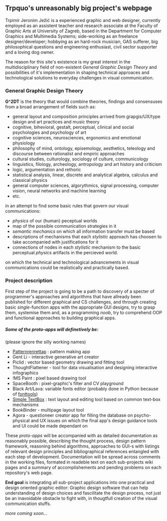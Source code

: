 ## Trpquo's unreasonably big project's webpage

Trpimir Jeronim Ježić is a experienced graphic and web designer, currently employed as an assistent teacher and research associate at the Faculty of Graphic Arts at University of Zagreb, based in the Department for Computer Graphics and Multimedia Systems; side-working as an freelance designer/developer; hobbying as an hard-rock musician, GAS sufferer, big philosophical questions and engineering enthusiast, civil sector supporter and a loving dog owner. 

The reason for this site's existence is my great interest in the multidisciplinary field of non-existent _General Graphic Design Theory_ and possibilities of it's implementation in shaping technical approaces and technological solutions to everyday challenges in visual communication.  

### General Graphic Design Theory

**G^2DT** is the theory that would combine theories, findings and consensuses from a broad arrangement of fields such as:
- general layout and composition principles arrived from grapgis/UX/type design and art practices and music theory
- cognitive, bihevioral, gestalt, perceptual, clinical and social psychologies and psychology of art 
- cognitive sciences, neurosciences, ergonomics and emotional physiology
- philosophy of mind, ontology, episemology, aesthetics, teleology and discourse between rationalist and empiric approaches
- cultural studies, culturology, sociology of culture, communicology
- linguistics, filology, archeology, antropology and art history and criticism
- logic, argumentation and rethoric
- statistical analysis, linear, discrete and analytical algebra, calculus and classical physics
- general computer sciences, algorythmics, signal processing, computer vision, neural networks and machine learning
- etc.

in an attempt to find some basic rules that govern our visual communications:

- _physics_ of our (human) peceptual worlds
- map of the possible communication strategies in it
- _semantic mechanics_ on which all information transfer must be based
- descriptions of mechanisms that each _stylistic_ approach has choosen to take accompanied with justifications for it
- connections of nodes in each _stylistic_ mechanism to the basic perceptual _physics_ artifacts in the percieved world.

on which the technical and technological advancements in visual communications could be realistically and practically based.

### Project description

First step of the project is going to be a path to discovery of a specter of programmer's approaches and algorithms that have allready been published for different graphical and CS challenges, and through creating basic _single_-function apps with the appropriate GUI designs, try to grasp them, systemise them and, as a programming _noob_, try to comprehend OOP and functional approaches to building graphical apps.

##### Some of the _proto-apps_ will definetively be:
 (please ignore the silly working names)
 
- [Patternrenrettap](https://github.com/Trpquo/G2DT-Patternerenrettap) : pattern making app
- Gent Li - interactive generative art creator 
- Piclid : vector based geometry drawing and fitting tool
- ThoughtFlattener - tool for data visualisation and designing interactive infographics
- !MS Paint : pixel based drawing tool
- SpaceBooth : pixel-graphic's filter and CV playground
- Black Art/Lava: variable fonts editor (probably done in Python because of [fonttools](https://github.com/fonttools/fonttools))
- [Simple TextBox](https://github.com/Trpquo/G2DT-Simple_textBox) : text layout and editing tool based on common text-box mechanisms
- BookBinder - multipage layout tool
- Agora - questioneer creator app for filling the database on psycho-physical and UX issues on which the final app's design guidance tools and UI could be made dependant on

These _proto-apps_ will be accompanied with as detailed documentation as reasonably possible, describing the thought process, design pattern framework, reasoning behind algorithms, approaches to GUI-s with listings of relevant design principles and bibliographical references entangled with each step of development. Documentation will be spread across comments in the working files, formated in readeble text on each sub-projects wiki pages and a summary of accomplishements and pending problems on each repository's web page.

**End goal** is integrating all sub-project applications into one practical and design oriented graphic editor: Graphic design software that can help understanding of design choices and fascilitate the design process, not just be an inavoidable obstacle to fight with, in thougtfull creation of the visual communication stuffs. 

_more coming soon..._
